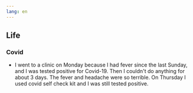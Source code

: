 ```yaml
---
lang: en
---
```


## Life

### Covid

- I went to a clinic on Monday because I had fever since the last Sunday, and I was tested positive for Covid-19. Then I couldn't do anything for about 3 days. The fever and headache were so terrible. On Thursday I used covid self check kit and I was still tested positive.
